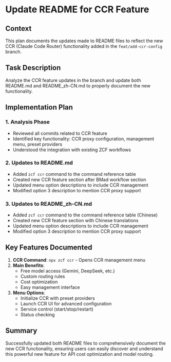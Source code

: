 # Update README for CCR Feature

## Context

This plan documents the updates made to README files to reflect the new CCR (Claude Code Router) functionality added in the `feat/add-ccr-config` branch.

## Task Description

Analyze the CCR feature updates in the branch and update both README.md and README_zh-CN.md to properly document the new functionality.

## Implementation Plan

### 1. Analysis Phase
- Reviewed all commits related to CCR feature
- Identified key functionality: CCR proxy configuration, management menu, preset providers
- Understood the integration with existing ZCF workflows

### 2. Updates to README.md
- Added `zcf ccr` command to the command reference table
- Created new CCR feature section after BMad workflow section
- Updated menu option descriptions to include CCR management
- Modified option 3 description to mention CCR proxy support

### 3. Updates to README_zh-CN.md
- Added `zcf ccr` command to the command reference table (Chinese)
- Created new CCR feature section with Chinese translations
- Updated menu option descriptions to include CCR management
- Modified option 3 description to mention CCR proxy support

## Key Features Documented

1. **CCR Command**: `npx zcf ccr` - Opens CCR management menu
2. **Main Benefits**:
   - Free model access (Gemini, DeepSeek, etc.)
   - Custom routing rules
   - Cost optimization
   - Easy management interface
3. **Menu Options**:
   - Initialize CCR with preset providers
   - Launch CCR UI for advanced configuration
   - Service control (start/stop/restart)
   - Status checking

## Summary

Successfully updated both README files to comprehensively document the new CCR functionality, ensuring users can easily discover and understand this powerful new feature for API cost optimization and model routing.
